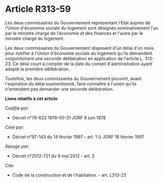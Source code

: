 # Article R313-59

Les deux commissaires du Gouvernement représentant l'Etat auprès de l'Union d'économie sociale du logement sont désignés
nominativement l'un par le ministre chargé de l'économie et des finances et l'autre par le ministre chargé du logement.

Les deux commissaires du Gouvernement disposent d'un délai d'un mois pour notifier à l'Union d'économie sociale du logement
qu'ils demandent conjointement une seconde délibération en application de l'article L. 313-23. Ce délai court à compter de la
date du conseil d'administration ayant adopté la première délibération.

Toutefois, les deux commissaires du Gouvernement peuvent, avant l'expiration du délai susmentionné, faire connaître à l'union
qu'ils n'entendent pas demander une seconde délibération.

**Liens relatifs à cet article**

_Codifié par_:

  - Décret n°78-622 1978-05-31 JORF 8 juin 1978

_Créé par_:

  - Décret n°97-143 du 14 février 1997 - art. 1 () JORF 16 février 1997

_Abrogé par_:

  - Décret n°2012-721 du 9 mai 2012 - art. 5

_Cite_:

  - Code de la construction et de l'habitation. - art. L313-23
